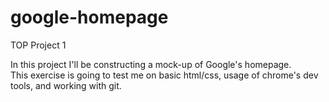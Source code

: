 # google-homepage
TOP Project 1

In this project I'll be constructing a mock-up of Google's homepage.  
This exercise is going to test me on basic html/css, usage of chrome's dev tools, and working with git. 
